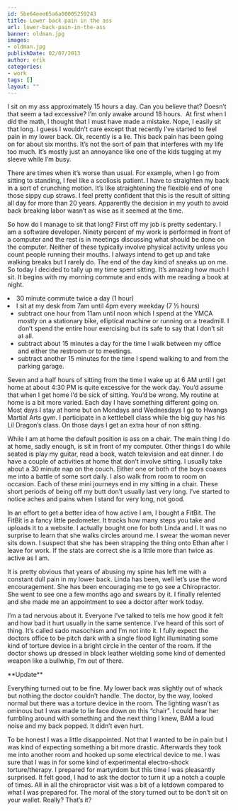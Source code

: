 ```yaml
---
id: 5be64eee65a6a00005259243
title: Lower back pain in the ass
url: lower-back-pain-in-the-ass
banner: oldman.jpg
images:
- oldman.jpg
publishDate: 02/07/2013
author: erik
categories:
- work
tags: []
layout: ""
---
```

I sit on my ass approximately 15 hours a day. Can you believe that? Doesn’t that seem a tad excessive? I’m only awake around 18 hours.  At first when I did the math, I thought that I must have made a mistake. Nope, I easily sit that long. I guess I wouldn’t care except that recently I’ve started to feel pain in my lower back. Ok, recently is a lie. This back pain has been going on for about six months. It’s not the sort of pain that interferes with my life too much. It’s mostly just an annoyance like one of the kids tugging at my sleeve while I’m busy.

There are times when it’s worse than usual. For example, when I go from sitting to standing, I feel like a scoliosis patient. I have to straighten my back in a sort of crunching motion. It’s like straightening the flexible end of one those sippy cup straws. I feel pretty confident that this is the result of sitting all day for more than 20 years. Apparently the decision in my youth to avoid back breaking labor wasn’t as wise as it seemed at the time.

So how do I manage to sit that long? First off my job is pretty sedentary. I am a software developer. Ninety percent of my work is performed in front of a computer and the rest is in meetings discussing what should be done on the computer. Neither of these typically involve physical activity unless you count people running their mouths. I always intend to get up and take walking breaks but I rarely do. The end of the day kind of sneaks up on me. So today I decided to tally up my time spent sitting. It’s amazing how much I sit. It begins with my morning commute and ends with me reading a book at night.

<li dir="ltr">
  30 minute commute twice a day (1 hour)
</li>
<li dir="ltr">
  I sit at my desk from 7am until 4pm every weekday (7 ½ hours) <ul>
    <li dir="ltr">
      subtract one hour from 11am until noon which I spend at the YMCA mostly on a stationary bike, elliptical machine or running on a treadmill. I don’t spend the entire hour exercising but its safe to say that I don’t sit at all.
    </li>
    <li dir="ltr">
      subtract about 15 minutes a day for the time I walk between my office and either the restroom or to meetings.
    </li>
    <li dir="ltr">
      subtract another 15 minutes for the time I spend walking to and from the parking garage.
    </li>
  </ul>
</li>

Seven and a half hours of sitting from the time I wake up at 6 AM until I get home at about 4:30 PM is quite excessive for the work day. You’d assume that when I get home I’d be sick of sitting. You’d be wrong. My routine at home is a bit more varied. Each day I have something different going on. Most days I stay at home but on Mondays and Wednesdays I go to Hwangs Martial Arts gym. I participate in a kettlebell class while the big guy has his Lil Dragon’s class. On those days I get an extra hour of non sitting.

While I am at home the default position is ass on a chair. The main thing I do at home, sadly enough, is sit in front of my computer. Other things I do while seated is play my guitar, read a book, watch television and eat dinner. I do have a couple of activities at home that don’t involve sitting. I usually take about a 30 minute nap on the couch. Either one or both of the boys coaxes me into a battle of some sort daily. I also walk from room to room on occasion. Each of these mini journeys end in my sitting in a chair. These short periods of being off my butt don’t usually last very long. I’ve started to notice aches and pains when I stand for very long, not good.

In an effort to get a better idea of how active I am, I bought a FitBit. The FitBit is a fancy little pedometer. It tracks how many steps you take and uploads it to a website. I actually bought one for both Linda and I. It was no surprise to learn that she walks circles around me. I swear the woman never sits down. I suspect that she has been strapping the thing onto Ethan after I leave for work. If the stats are correct she is a little more than twice as active as I am.

It is pretty obvious that years of abusing my spine has left me with a constant dull pain in my lower back. Linda has been, well let’s use the word encouragement. She has been encouraging me to go see a Chiropractor. She went to see one a few months ago and swears by it. I finally relented and she made me an appointment to see a doctor after work today.

I’m a tad nervous about it. Everyone I’ve talked to tells me how good it felt and how bad it hurt usually in the same sentence. I’ve heard of this sort of thing. It’s called sado masochism and I’m not into it. I fully expect the doctors office to be pitch dark with a single flood light illuminating some kind of torture device in a bright circle in the center of the room. If the doctor shows up dressed in black leather wielding some kind of demented weapon like a bullwhip, I’m out of there.

\*\*Update\*\*

Everything turned out to be fine. My lower back was slightly out of whack but nothing the doctor couldn&#8217;t handle. The doctor, by the way, looked normal but there was a torture device in the room. The lighting wasn&#8217;t as ominous but I was made to lie face down on this &#8220;chair&#8221;. I could hear her fumbling around with something and the next thing I knew, BAM a loud noise and my back popped. It didn&#8217;t even hurt.

To be honest I was a little disappointed. Not that I wanted to be in pain but I was kind of expecting something a bit more drastic. Afterwards they took me into another room and hooked up some electrical device to me. I was sure that I was in for some kind of experimental electro-shock torture/therapy. I prepared for martyrdom but this time I was pleasantly surprised. It felt good, I had to ask the doctor to turn it up a notch a couple of times. All in all the chiropractor visit was a bit of a letdown compared to what I was prepared for. The moral of the story turned out to be don&#8217;t sit on your wallet. Really? That&#8217;s it?